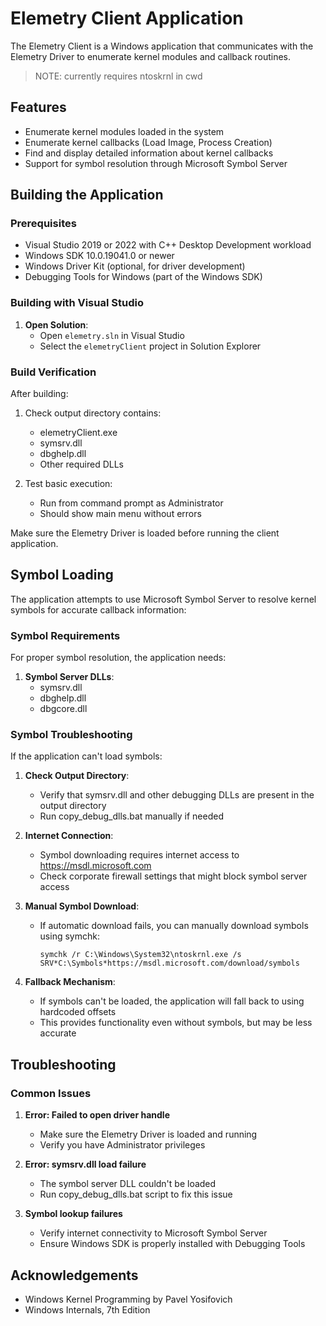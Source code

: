 # Elemetry Client Application

The Elemetry Client is a Windows application that communicates with the Elemetry Driver to enumerate kernel modules and callback routines.

> NOTE: currently requires ntoskrnl in cwd

## Features

- Enumerate kernel modules loaded in the system
- Enumerate kernel callbacks (Load Image, Process Creation)
- Find and display detailed information about kernel callbacks
- Support for symbol resolution through Microsoft Symbol Server

## Building the Application

### Prerequisites

- Visual Studio 2019 or 2022 with C++ Desktop Development workload
- Windows SDK 10.0.19041.0 or newer
- Windows Driver Kit (optional, for driver development)
- Debugging Tools for Windows (part of the Windows SDK)

### Building with Visual Studio

1. **Open Solution**:
   - Open `elemetry.sln` in Visual Studio
   - Select the `elemetryClient` project in Solution Explorer


### Build Verification 

After building:

1. Check output directory contains:
   - elemetryClient.exe
   - symsrv.dll
   - dbghelp.dll
   - Other required DLLs

2. Test basic execution:
   - Run from command prompt as Administrator
   - Should show main menu without errors


Make sure the Elemetry Driver is loaded before running the client application.

## Symbol Loading

The application attempts to use Microsoft Symbol Server to resolve kernel symbols for accurate callback information:

### Symbol Requirements

For proper symbol resolution, the application needs:

1. **Symbol Server DLLs**: 
   - symsrv.dll
   - dbghelp.dll
   - dbgcore.dll

### Symbol Troubleshooting

If the application can't load symbols:

1. **Check Output Directory**:
   - Verify that symsrv.dll and other debugging DLLs are present in the output directory
   - Run copy_debug_dlls.bat manually if needed

2. **Internet Connection**:
   - Symbol downloading requires internet access to https://msdl.microsoft.com
   - Check corporate firewall settings that might block symbol server access

3. **Manual Symbol Download**:
   - If automatic download fails, you can manually download symbols using symchk:
     ```
     symchk /r C:\Windows\System32\ntoskrnl.exe /s SRV*C:\Symbols*https://msdl.microsoft.com/download/symbols
     ```

4. **Fallback Mechanism**:
   - If symbols can't be loaded, the application will fall back to using hardcoded offsets
   - This provides functionality even without symbols, but may be less accurate

## Troubleshooting

### Common Issues

1. **Error: Failed to open driver handle**
   - Make sure the Elemetry Driver is loaded and running
   - Verify you have Administrator privileges

2. **Error: symsrv.dll load failure**
   - The symbol server DLL couldn't be loaded
   - Run copy_debug_dlls.bat script to fix this issue

3. **Symbol lookup failures**
   - Verify internet connectivity to Microsoft Symbol Server
   - Ensure Windows SDK is properly installed with Debugging Tools

## Acknowledgements

- Windows Kernel Programming by Pavel Yosifovich
- Windows Internals, 7th Edition 